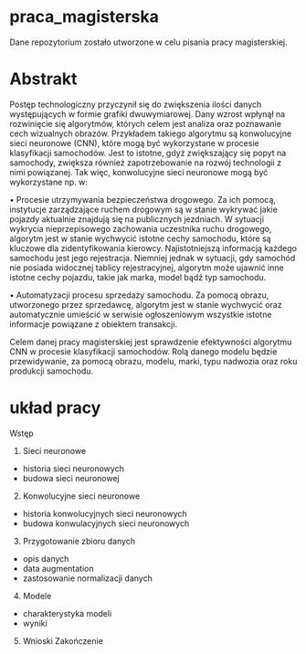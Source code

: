 # praca_magisterska
Dane repozytorium zostało utworzone w celu pisania pracy magisterskiej.

# Abstrakt
Postęp technologiczny przyczynił się do zwiększenia ilości danych występujących w formie grafiki dwuwymiarowej. Dany wzrost wpłynął na rozwinięcie się algorytmów, których celem jest analiza oraz poznawanie cech wizualnych obrazów. Przykładem takiego algorytmu są konwolucyjne sieci neuronowe (CNN), które mogą być wykorzystane w procesie klasyfikacji samochodów. Jest to istotne, gdyż zwiększający się popyt na samochody, zwiększa również zapotrzebowanie na rozwój technologii z nimi powiązanej. Tak więc, konwolucyjne sieci neuronowe mogą być wykorzystane np. w:

•	Procesie utrzymywania bezpieczeństwa drogowego.  Za ich pomocą, instytucje zarządzające ruchem drogowym są w stanie wykrywać jakie pojazdy aktualnie znajdują się na publicznych jezdniach. W sytuacji wykrycia nieprzepisowego zachowania uczestnika ruchu drogowego, algorytm jest w stanie wychwycić istotne cechy samochodu, które są kluczowe dla zidentyfikowania kierowcy. Najistotniejszą informacją każdego samochodu jest jego rejestracja. Niemniej jednak w sytuacji, gdy samochód nie posiada widocznej tablicy rejestracyjnej, algorytm może ujawnić inne istotne cechy pojazdu, takie jak marka, model bądź typ samochodu.

•	Automatyzacji procesu sprzedaży samochodu. Za pomocą obrazu, utworzonego przez sprzedawcę, algorytm jest w stanie wychwycić oraz automatycznie umieścić w serwisie ogłoszeniowym wszystkie istotne informacje powiązane z obiektem transakcji. 

Celem danej pracy magisterskiej jest sprawdzenie efektywności algorytmu CNN w procesie klasyfikacji samochodów. Rolą danego modelu będzie przewidywanie, za pomocą obrazu, modelu, marki, typu nadwozia oraz roku produkcji samochodu.  


# układ pracy

Wstęp
1. Sieci neuronowe
 - historia sieci neuronowych
 - budowa sieci neuronowej
2. Konwolucyjne sieci neuronowe
 - historia konwolucyjnych sieci neuronowych
 - budowa konwulacyjnych sieci neuronowych
3. Przygotowanie zbioru danych
 - opis danych
 - data augmentation
 - zastosowanie normalizacji danych
4. Modele
 - charakterystyka modeli
 - wyniki
 5. Wnioski
 Zakończenie
